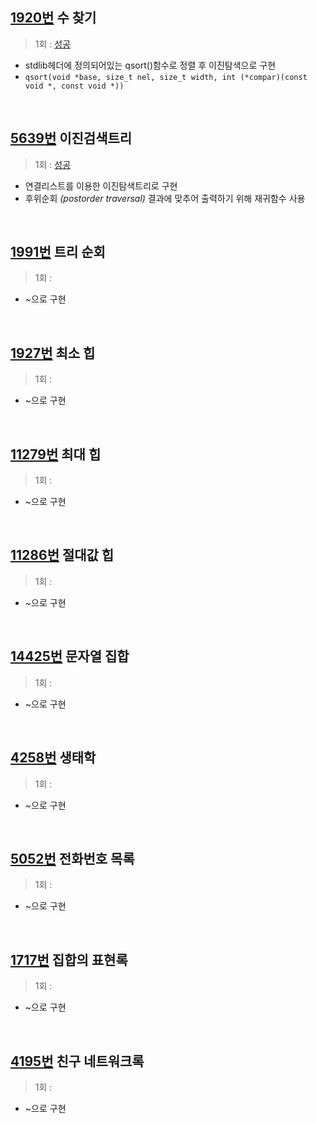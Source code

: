## [1920번](https://www.acmicpc.net/problem/1920) 수 찾기
> 1회 : [성공](./baekjoon_01920_find_number.c)
- stdlib헤더에 정의되어있는 qsort()함수로 정렬 후 이진탐색으로 구현
- `qsort(void *base, size_t nel, size_t width, int (*compar)(const void *, const void *))`
<br>

## [5639번](https://www.acmicpc.net/problem/5639) 이진검색트리
> 1회 : [성공](./baekjoon_05639_binary_search_tree.c)
- 연결리스트를 이용한 이진탐색트리로 구현
- 후위순회 _(postorder traversal)_ 결과에 맞추어 출력하기 위해 재귀함수 사용
<br>

## [1991번](https://www.acmicpc.net/problem/1991) 트리 순회
> 1회 : 
- ~으로 구현
<br>

## [1927번](https://www.acmicpc.net/problem/1927) 최소 힙
> 1회 : 
- ~으로 구현
<br>

## [11279번](https://www.acmicpc.net/problem/11279) 최대 힙
> 1회 : 
- ~으로 구현
<br>

## [11286번](https://www.acmicpc.net/problem/11286) 절대값 힙
> 1회 : 
- ~으로 구현
<br>

## [14425번](https://www.acmicpc.net/problem/14425) 문자열 집합
> 1회 : 
- ~으로 구현
<br>

## [4258번](https://www.acmicpc.net/problem/4258) 생태학
> 1회 : 
- ~으로 구현
<br>

## [5052번](https://www.acmicpc.net/problem/5052) 전화번호 목록
> 1회 : 
- ~으로 구현
<br>

## [1717번](https://www.acmicpc.net/problem/1717) 집합의 표현록
> 1회 : 
- ~으로 구현
<br>

## [4195번](https://www.acmicpc.net/problem/4195) 친구 네트워크록
> 1회 : 
- ~으로 구현

